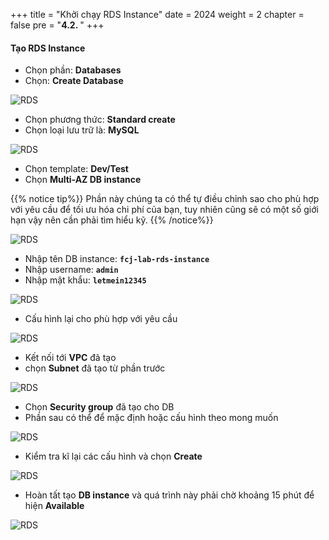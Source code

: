 +++
title = "Khởi chạy RDS Instance"
date = 2024
weight = 2
chapter = false
pre = "<b>4.2. </b>"
+++

#### Tạo RDS Instance

- Chọn phần: **Databases**
- Chọn: **Create Database**

![RDS](/images/4-rds/4.2.1.png)

- Chọn phương thức: **Standard create**
- Chọn loại lưu trữ là: **MySQL**

![RDS](/images/4-rds/4.2.2.png)

- Chọn template: **Dev/Test**
- Chọn **Multi-AZ DB instance**

{{% notice tip%}}
Phần này chúng ta có thể tự điều chỉnh sao cho phù hợp với yêu cầu để tối ưu hóa chi phí của bạn, tuy nhiên cũng sẽ có một số giới hạn vậy nên cần phải tìm hiểu kỹ.
{{% /notice%}}

![RDS](/images/4-rds/4.2.3.png)

- Nhập tên DB instance: **`fcj-lab-rds-instance`**
- Nhập username: **`admin`**
- Nhập mật khẩu: **`letmein12345`**

![RDS](/images/4-rds/4.2.4.png)

- Cấu hình lại cho phù hợp với yêu cầu

![RDS](/images/4-rds/4.2.5.png)

- Kết nối tới **VPC** đã tạo
- chọn **Subnet** đã tạo từ phần trước

![RDS](/images/4-rds/4.2.6.png)

- Chọn **Security group** đã tạo cho DB
- Phần sau có thể để mặc định hoặc cấu hình theo mong muốn

![RDS](/images/4-rds/4.2.7.png)

- Kiểm tra kĩ lại các cấu hình và chọn **Create**

![RDS](/images/4-rds/4.2.8.png)

- Hoàn tất tạo **DB instance** và quá trình này phải chờ khoảng 15 phút để hiện **Available**

![RDS](/images/4-rds/4.2.9.png)
